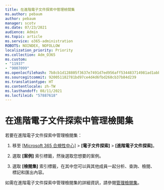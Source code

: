 ```yaml
---
title: 在進階電子文件探索中管理檢閱集
ms.author: pebaum
author: pebaum
manager: scotv
ms.date: 07/23/2021
audience: Admin
ms.topic: article
ms.service: o365-administration
ROBOTS: NOINDEX, NOFOLLOW
localization_priority: Priority
ms.collection: Adm_O365
ms.custom:
- "11937"
- "9007099"
ms.openlocfilehash: 7b8cb1d128805f3637e7491d7ed956aff534483714981ad1abbbaa1806fa1f68
ms.sourcegitcommit: 920051182781bd97ce4d4d6fbd268cb37b84d239
ms.translationtype: HT
ms.contentlocale: zh-TW
ms.lasthandoff: 08/11/2021
ms.locfileid: "57887618"
---
```

# <a name="managing-review-dets-in-advanced-ediscovery"></a>在進階電子文件探索中管理檢閱集

若要在進階電子文件探索中管理檢閱集：

1. 移至 [[Microsoft 365 合規性中心]](https://compliance.microsoft.com/) > **[電子文件探索]** > **[進階電子文件探索]**。

1. 選取 **[案例]** 索引標籤，然後選取您想要的案例。

1. 選取 **[檢閱集]** 索引標籤，在其中您可以與其他成員一起分析、查詢、檢閱、標記和匯出內容。

如需在進階電子文件探索中管理檢閱集的詳細資訊，請參閱[管理檢閱集](https://docs.microsoft.com/microsoft-365/compliance/managing-review-sets)。